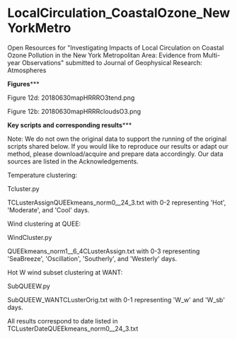 # LocalCirculation_CoastalOzone_NewYorkMetro
Open Resources for "Investigating Impacts of Local Circulation on Coastal Ozone Pollution in the New York Metropolitan Area: Evidence from Multi-year Observations" submitted to Journal of Geophysical Research: Atmospheres


******************Figures*********************

Figure 12d: 20180630mapHRRRO3tend.png 

Figure 12b: 20180630mapHRRRcloudsO3.png 

******************Key scripts and corresponding results*********************

Note: We do not own the original data to support the running of the original scripts shared below. If you would like to reproduce our results or adapt our method, please download/acquire and prepare data accordingly. Our data sources are listed in the Acknowledgements.

Temperature clustering: 

Tcluster.py 

TCLusterAssignQUEEkmeans_norm0__24_3.txt with 0-2 representing 'Hot', 'Moderate', and 'Cool' days.


Wind clustering at QUEE: 

WindCluster.py 

QUEEkmeans_norm1__6_4CLusterAssign.txt with 0-3 representing 'SeaBreeze', 'Oscillation', 'Southerly', and 'Westerly' days.

Hot W wind subset clustering at WANT: 

SubQUEEW.py

SubQUEEW_WANTCLusterOrig.txt with  0-1 representing 'W_w' and 'W_sb' days.

All results correspond to date listed in TCLusterDateQUEEkmeans_norm0__24_3.txt
